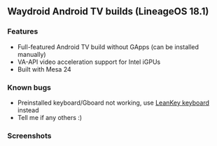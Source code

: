 ## Waydroid Android TV builds (LineageOS 18.1)
### Features
- Full-featured Android TV build without GApps (can be installed manually)
- VA-API video acceleration support for Intel iGPUs
- Built with Mesa 24

### Known bugs
- Preinstalled keyboard/Gboard not working, use [LeanKey keyboard](https://github.com/yuliskov/LeanKeyKeyboard) instead
- Tell me if any others :)

### Screenshots
